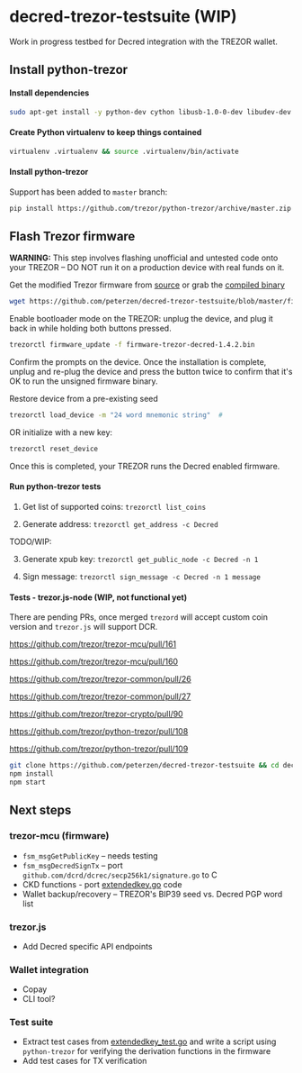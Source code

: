 # decred-trezor-testsuite (WIP)

Work in progress testbed for Decred integration with the TREZOR wallet.  

## Install python-trezor

#### Install dependencies

````bash
sudo apt-get install -y python-dev cython libusb-1.0-0-dev libudev-dev git virtualenv
````

#### Create Python virtualenv to keep things contained

````bash
virtualenv .virtualenv && source .virtualenv/bin/activate
````

#### Install python-trezor

Support has been added to `master` branch:

````bash
pip install https://github.com/trezor/python-trezor/archive/master.zip
````

## Flash Trezor firmware

**WARNING:** This step involves flashing unofficial and untested code onto your TREZOR – DO NOT run it on a production device with real funds on it.

Get the modified Trezor firmware from [source](https://github.com/peterzen/trezor-mcu/tree/decred-integration) or grab the [compiled binary](https://github.com/peterzen/decred-trezor-testsuite/blob/master/firmware-trezor-decred-1.4.2.bin)

````bash
wget https://github.com/peterzen/decred-trezor-testsuite/blob/master/firmware-trezor-decred-1.4.2.bin
````

Enable bootloader mode on the TREZOR: unplug the device, and plug it back in while holding both buttons pressed. 

````bash
trezorctl firmware_update -f firmware-trezor-decred-1.4.2.bin
````

Confirm the prompts on the device.  Once the installation is complete, unplug and re-plug the device and press the button twice to confirm that it's OK to run the unsigned firmware binary.

Restore device from a pre-existing seed

````bash
trezorctl load_device -m "24 word mnemonic string"  # 
````

OR initialize with a new key:

````bash
trezorctl reset_device    

````

Once this is completed, your TREZOR runs the Decred enabled firmware.

#### Run python-trezor tests

1. Get list of supported coins: `trezorctl list_coins`

2. Generate address: `trezorctl get_address -c Decred `

TODO/WIP:

3. Generate xpub key: `trezorctl get_public_node -c Decred -n 1 `

4. Sign message: `trezorctl sign_message -c Decred -n 1 message`


#### Tests - trezor.js-node (WIP, not functional yet)

There are pending PRs, once merged `trezord` will accept custom coin version and `trezor.js` will support DCR.

https://github.com/trezor/trezor-mcu/pull/161

https://github.com/trezor/trezor-mcu/pull/160

https://github.com/trezor/trezor-common/pull/26

https://github.com/trezor/trezor-common/pull/27

https://github.com/trezor/trezor-crypto/pull/90

https://github.com/trezor/python-trezor/pull/108

https://github.com/trezor/python-trezor/pull/109

````bash
git clone https://github.com/peterzen/decred-trezor-testsuite && cd decred-trezor-testsuite
npm install
npm start

````

## Next steps

### trezor-mcu (firmware)

  - `fsm_msgGetPublicKey` – needs testing
  - `fsm_msgDecredSignTx` – port `github.com/dcrd/dcrec/secp256k1/signature.go` to C
  - CKD functions - port [extendedkey.go](https://github.com/decred/dcrutil/blob/master/hdkeychain/extendedkey.go) code 
  - Wallet backup/recovery – TREZOR's BIP39 seed vs. Decred PGP word list


### trezor.js

  - Add Decred specific API endpoints

### Wallet integration

  - Copay
  - CLI tool?


### Test suite
  - Extract test cases from [extendedkey_test.go](https://github.com/decred/dcrutil/blob/master/hdkeychain/extendedkey_test.go) and write a script using `python-trezor` for verifying the derivation functions in the firmware
  - Add test cases for TX verification
